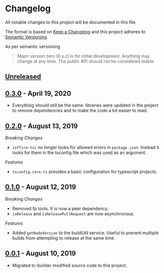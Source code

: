# Changelog

All notable changes to this project will be documented in this file.

The format is based on [Keep a Changelog](http://keepachangelog.com/en/1.0.0/) and this project
adheres to [Semantic Versioning](http://semver.org/spec/v2.0.0.html).

As per semantic versioning

> Major version zero (0.y.z) is for initial development. Anything may change at any time.
> The public API should not be considered stable.


## [Unreleased]

## [0.3.0] - April 19, 2020
- Everything should still be the same. libraries were updated in the project
  to remove dependencies and to make the code a bit easier to read.


## [0.2.0] - August 13, 2019
*Breaking Changes*
- `ioffice-tsc` no longer looks for allowed errors in `package.json`. Instead it looks for them
  in the tsconfig file which was used as an argument.

*Features*
- `tsconfig.core.ts` provides a basic configuration for typescript projects.


## [0.1.0] - August 12, 2019
*Breaking Changes*
- Removed fp tools. It is now a peer dependency.
- `isRelease` and `isReleasePullRequest` are now asynchronous.

*Features*
- Added `getNodeVersion` to the buildUtil service. Useful to prevent multiple builds from
  attempting to release at the same time.


## [0.0.1] - August 10, 2019
- Migrated tc-builder modified source code to this project.


[Unreleased]: https://github.com/iOffice/ci-builder-eslib/compare/0.3.0...HEAD
[0.3.0]: https://github.com/iOffice/ci-builder-eslib/compare/0.2.0...0.3.0
[0.2.0]: https://github.com/iOffice/ci-builder-eslib/compare/0.1.0...0.2.0
[0.1.0]: https://github.com/iOffice/ci-builder-eslib/compare/0.0.1...0.1.0
[0.0.1]: https://github.com/iOffice/ci-builder-eslib/compare/feda23fef09b15cae64ba9bece252f145ecbb974...0.0.1
